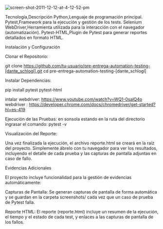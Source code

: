 
![screen-shot-2011-12-12-at-4-12-52-pm](https://github.com/user-attachments/assets/a62014b2-e212-4c62-944f-da3506ea4e8b)

Tecnología,Descripción
Python,Lenguaje de programación principal.
Pytest,Framework para la ejecución y gestión de los tests.
Selenium WebDriver,Herramienta utilizada para la interacción con el navegador (automatización).
Pytest-HTML,Plugin de Pytest para generar reportes detallados en formato HTML.

Instalación y Configuración

Clonar el Repositorio:

git clone https://github.com/tu-usuario/pre-entrega-automation-testing-[dante_schlogl].git
cd pre-entrega-automation-testing-[dante_schlogl]


Instalar Dependencias:

pip install pytest pytest-html
 
intalar webdriver: https://www.youtube.com/watch?v=WQ1-0salQ4o
webdriver : https://developer.chrome.com/docs/chromedriver/get-started?hl=es-419

Ejecución de las Pruebas:
en sonsola estando en la ruta del directorio ingrasar el comando: pytest -v


Visualización del Reporte:

Una vez finalizada la ejecución, el archivo reporte.html se creará en la raíz del proyecto. Simplemente ábrelo con tu navegador para ver los resultados, incluyendo el detalle de cada prueba y las capturas de pantalla adjuntas en caso de fallo.

Evidencias Adicionales

El proyecto incluye funcionalidad para la gestión de evidencias automáticamente:

Capturas de Pantalla: Se generan capturas de pantalla de forma automática y se guardan en la carpeta screenshots/ cada vez que un caso de prueba de Pytest falla.

Reporte HTML: El reporte (reporte.html) incluye un resumen de la ejecución, el tiempo y el estado de cada test, y enlaces a las capturas de pantalla de los fallos.
